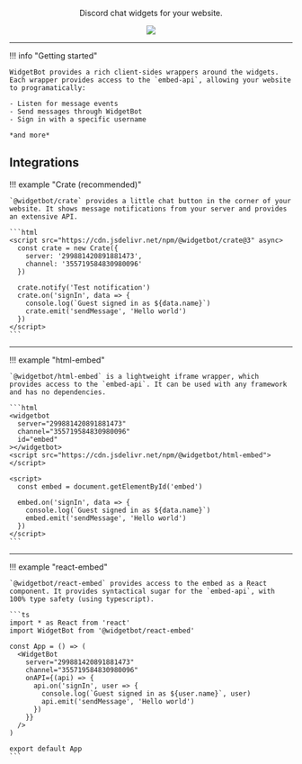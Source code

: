 <p align="center">
	<widgetbot
    server="299881420891881473"
    channel="355719584830980096"
    id="embed"
    height="300"
    width="500"
  />
	<script src="https://unpkg.com/@widgetbot/html-embed"></script>
  <p align="center">
    Discord chat widgets for your website.
  </p>
</p>
<p align="center">
  <a href="https://discord.gg/25vFWfb">
    <img src="https://img.shields.io/discord/299881420891881473.svg?colorB=7289DA&style=flat">
  </a>
</p>
<hr>

!!! info "Getting started"

    WidgetBot provides a rich client-sides wrappers around the widgets. Each wrapper provides access to the `embed-api`, allowing your website to programatically:

    - Listen for message events
    - Send messages through WidgetBot
    - Sign in with a specific username

    *and more*

## Integrations

!!! example "Crate (recommended)"

    `@widgetbot/crate` provides a little chat button in the corner of your website. It shows message notifications from your server and provides an extensive API.

    ```html
    <script src="https://cdn.jsdelivr.net/npm/@widgetbot/crate@3" async>
      const crate = new Crate({
        server: '299881420891881473',
        channel: '355719584830980096'
      })

      crate.notify('Test notification')
      crate.on('signIn', data => {
        console.log(`Guest signed in as ${data.name}`)
        crate.emit('sendMessage', 'Hello world')
      })
    </script>
    ```

---

!!! example "html-embed"

    `@widgetbot/html-embed` is a lightweight iframe wrapper, which provides access to the `embed-api`. It can be used with any framework and has no dependencies.

    ```html
    <widgetbot
      server="299881420891881473"
      channel="355719584830980096"
      id="embed"
    ></widgetbot>
    <script src="https://cdn.jsdelivr.net/npm/@widgetbot/html-embed"></script>

    <script>
      const embed = document.getElementById('embed')

      embed.on('signIn', data => {
        console.log(`Guest signed in as ${data.name}`)
        embed.emit('sendMessage', 'Hello world')
      })
    </script>
    ```

---

!!! example "react-embed"

    `@widgetbot/react-embed` provides access to the embed as a React component. It provides syntactical sugar for the `embed-api`, with 100% type safety (using typescript).

    ```ts
    import * as React from 'react'
    import WidgetBot from '@widgetbot/react-embed'

    const App = () => (
      <WidgetBot
        server="299881420891881473"
        channel="355719584830980096"
        onAPI={(api) => {
          api.on('signIn', user => {
            console.log(`Guest signed in as ${user.name}`, user)
            api.emit('sendMessage', 'Hello world')
          })
        }}
      />
    )

    export default App
    ```
